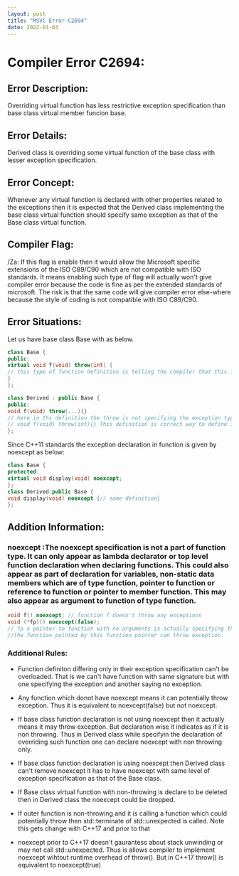 ```yaml
---
layout: post
title: "MSVC Error-C2694"
date: 2022-01-03
---
```


# Compiler Error C2694:
## Error Description: 
Overriding virtual function has less restrictive exception specification than base class virtual member funcion base. 

## Error Details: 
Derived class is overriding some virtual function of the base class with lesser exception specification. 

## Error Concept: 
Whenever any virtual function is declared with other properties related to the exceptions then it is expected that the Derived class implementing the base class virtual function should specify same exception as that of the Base class virtual function.

## Compiler Flag: 
/Za: If this flag is enable then it would allow the Microsoft specific extensions of the ISO C89/C90 which are not compatible with ISO standards. It means enabling such type of flag will actually won't give compiler error because the code is fine as per the extended standards of microsoft. The risk is that the same code will give compiler error else-where because the style of coding is not compatible with ISO C89/C90.

## Error Situations: 
Let us have base class Base with as below.

```cpp
class Base {
public:
virtual void f(void) throw(int) { 
// this type of function definition is telling the compiler that this function could throw error of type integer.
}
}; 

class Derived : public Base {
public:
void f(void) throw(...){} 
// here in ths definition the throw is not specifying the exception type. Thus compiler will emit error here.
// void f(void) throw(int){} This definition is correct way to define in base class
};
```
Since C++11 standards the exception declaration in function is given by noexcept as below:
 
 ```cpp
class Base {
protected:
virtual void display(void) noexcept;
};
class Derived:public Base {
void display(void) noexcept {// some definition}
};
```

## Addition Information: 
### noexcept :The noexcept specification is not a part of function type. It can only appear as lambda declarator or top level function declaration when declaring functions. This could also appear as part of declaration for variables, non-static data members which are of type function, pointer to function or reference to function or pointer to member function. This may also appear as argument to function of type function.

```cpp
void f() noexcept; // function f doesn't throw any exceptions
void (*fp)() noexcept(false); 
// fp a pointer to function with no arguments is actually specifying that 
//the function pointed by this function pointer can throw exception.
```

### Additional Rules:

* Function definiton differing only in their exception specification can't be overloaded.
That is we can't have function with same signature but with one specifying the exception and another saying no exception.

* Any function which donot have noexcept means it can potentially throw exception. Thus it is equivalent to noexcept(false) but not noexcept.

* If base class function declaration is not using noexcept then it actually means it may throw exception. But declaration wise it indicates as if it is non throwing. Thus in Derived class while specifyin the declaration of overriding such function one can declare noexcept with non throwing only.

* If base class function declaration is using noexcept then Derived class can't remove noexcept it has to have noexcept with same level of exception specification as that of the Base class. 

* If Base class virtual function with non-throwing is declare to be deleted then in Derived class the noexcept could be dropped.

* If outer function is non-throwing and it is calling a function which could potentially throw then std::terminate of std::unexpected is called. Note this gets change with C++17 and prior to that

* noexcept prior to C++17 doesn't gaurantess about stack unwinding or may not call std::unexpected. Thus is allows compiler to implement noexcept wihtout runtime overhead of throw(). But in C++17 throw() is equivalent to noexcept(true)
